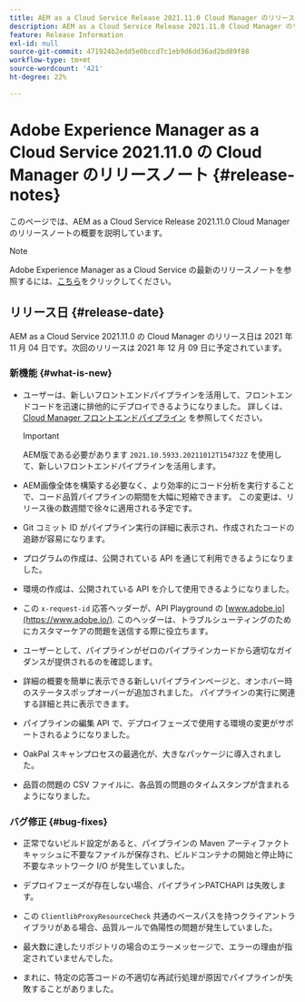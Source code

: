 ```yaml
---
title: AEM as a Cloud Service Release 2021.11.0 Cloud Manager のリリースノート
description: AEM as a Cloud Service Release 2021.11.0 Cloud Manager のリリースノート
feature: Release Information
exl-id: null
source-git-commit: 471924b2edd5e0bccd7c1eb9d6dd36ad2bd89f88
workflow-type: tm+mt
source-wordcount: '421'
ht-degree: 22%

---
```


# Adobe Experience Manager as a Cloud Service 2021.11.0 の Cloud Manager のリリースノート {#release-notes}

このページでは、AEM as a Cloud Service Release 2021.11.0 Cloud Manager のリリースノートの概要を説明しています。

>[!NOTE]
>Adobe Experience Manager as a Cloud Service の最新のリリースノートを参照するには、[こちら](https://experienceleague.adobe.com/docs/experience-manager-cloud-service/release-notes/release-notes/release-notes-current.html?lang=ja)をクリックしてください。

## リリース日 {#release-date}

AEM as a Cloud Service 2021.11.0 の Cloud Manager のリリース日は 2021 年 11 月 04 日です。次回のリリースは 2021 年 12 月 09 日に予定されています。

### 新機能 {#what-is-new}

* ユーザーは、新しいフロントエンドパイプラインを活用して、フロントエンドコードを迅速に排他的にデプロイできるようになりました。 詳しくは、 [Cloud Manager フロントエンドパイプライン](/help/implementing/cloud-manager/configuring-pipelines/introduction-ci-cd-pipelines.md#front-end) を参照してください。

   >[!IMPORTANT]
   >AEM版である必要があります `2021.10.5933.20211012T154732Z` を使用して、新しいフロントエンドパイプラインを活用します。

* AEM画像全体を構築する必要なく、より効率的にコード分析を実行することで、コード品質パイプラインの期間を大幅に短縮できます。 この変更は、リリース後の数週間で徐々に適用される予定です。

* Git コミット ID がパイプライン実行の詳細に表示され、作成されたコードの追跡が容易になります。

* プログラムの作成は、公開されている API を通じて利用できるようになりました。

* 環境の作成は、公開されている API を介して使用できるようになりました。

* この `x-request-id` 応答ヘッダーが、API Playground の [www.adobe.io](https://www.adobe.io/). このヘッダーは、トラブルシューティングのためにカスタマーケアの問題を送信する際に役立ちます。

* ユーザーとして、パイプラインがゼロのパイプラインカードから適切なガイダンスが提供されるのを確認します。

* 詳細の概要を簡単に表示できる新しいパイプラインページと、オンホバー時のステータスポップオーバーが追加されました。 パイプラインの実行に関連する詳細と共に表示できます。

* パイプラインの編集 API で、デプロイフェーズで使用する環境の変更がサポートされるようになりました。

* OakPal スキャンプロセスの最適化が、大きなパッケージに導入されました。

* 品質の問題の CSV ファイルに、各品質の問題のタイムスタンプが含まれるようになりました。

### バグ修正 {#bug-fixes}

* 正常でないビルド設定があると、パイプラインの Maven アーティファクトキャッシュに不要なファイルが保存され、ビルドコンテナの開始と停止時に不要なネットワーク I/O が発生していました。

* デプロイフェーズが存在しない場合、パイプラインPATCHAPI は失敗します。

* この `ClientlibProxyResourceCheck` 共通のベースパスを持つクライアントライブラリがある場合、品質ルールで偽陽性の問題が発生していました。

* 最大数に達したリポジトリの場合のエラーメッセージで、エラーの理由が指定されていませんでした。

* まれに、特定の応答コードの不適切な再試行処理が原因でパイプラインが失敗することがありました。

